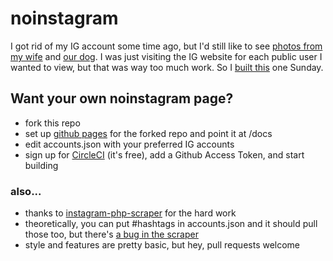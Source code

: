 # noinstagram

I got rid of my IG account some time ago, but I'd still like to see [photos from my wife](https://instagram.com/juiskie/) and [our dog](https://instagram.com/scooterpablovance/). I was just visiting the IG website for each public user I wanted to view, but that was way too much work. So I [built this](https://datvance.github.io/noinstagram/) one Sunday.

## Want your own noinstagram page?

- fork this repo
- set up [github pages](https://pages.github.com) for the forked repo and point it at /docs
- edit accounts.json with your preferred IG accounts
- sign up for [CircleCI](https://circleci.com) (it's free), add a Github Access Token, and start building

### also...

- thanks to [instagram-php-scraper](https://github.com/postaddictme/instagram-php-scraper) for the hard work
- theoretically, you can put #hashtags in accounts.json and it should pull those too, but there's [a bug in the scraper](https://github.com/postaddictme/instagram-php-scraper/issues/444)
- style and features are pretty basic, but hey, pull requests welcome
